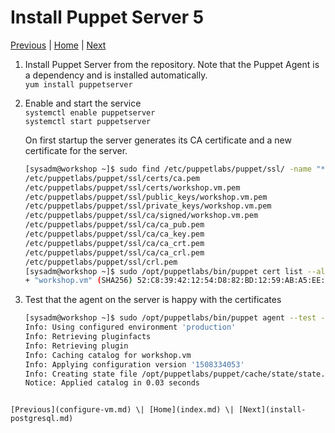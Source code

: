 # Install Puppet Server 5

[Previous](configure-vm.md) \| [Home](index.md) \| [Next](install-postgresql.md)

1. Install Puppet Server from the repository. Note that the Puppet Agent is a dependency and is installed automatically.  
   `yum install puppetserver`
1. Enable and start the service  
   `systemctl enable puppetserver`  
   `systemctl start puppetserver`

   On first startup the server generates its CA certificate and a new certificate for the server.  
   ```bash
   [sysadm@workshop ~]$ sudo find /etc/puppetlabs/puppet/ssl/ -name "*.pem"
   /etc/puppetlabs/puppet/ssl/certs/ca.pem
   /etc/puppetlabs/puppet/ssl/certs/workshop.vm.pem
   /etc/puppetlabs/puppet/ssl/public_keys/workshop.vm.pem
   /etc/puppetlabs/puppet/ssl/private_keys/workshop.vm.pem
   /etc/puppetlabs/puppet/ssl/ca/signed/workshop.vm.pem
   /etc/puppetlabs/puppet/ssl/ca/ca_pub.pem
   /etc/puppetlabs/puppet/ssl/ca/ca_key.pem
   /etc/puppetlabs/puppet/ssl/ca/ca_crt.pem
   /etc/puppetlabs/puppet/ssl/ca/ca_crl.pem
   /etc/puppetlabs/puppet/ssl/crl.pem
   [sysadm@workshop ~]$ sudo /opt/puppetlabs/bin/puppet cert list --all
   + "workshop.vm" (SHA256) 52:C8:39:42:12:54:D8:82:BD:12:59:AB:A5:EE:51:17:3C:13:DB:51:95:77:52:78:B6:C0:DA:DA:92:88:F3:BB (alt names: "DNS:puppet", "DNS:workshop.vm")
   ```
1. Test that the agent on the server is happy with the certificates  
   ```bash
   [sysadm@workshop ~]$ sudo /opt/puppetlabs/bin/puppet agent --test --server workshop.vm
   Info: Using configured environment 'production'
   Info: Retrieving pluginfacts
   Info: Retrieving plugin
   Info: Caching catalog for workshop.vm
   Info: Applying configuration version '1508334053'
   Info: Creating state file /opt/puppetlabs/puppet/cache/state/state.yaml
   Notice: Applied catalog in 0.03 seconds
```

[Previous](configure-vm.md) \| [Home](index.md) \| [Next](install-postgresql.md)
